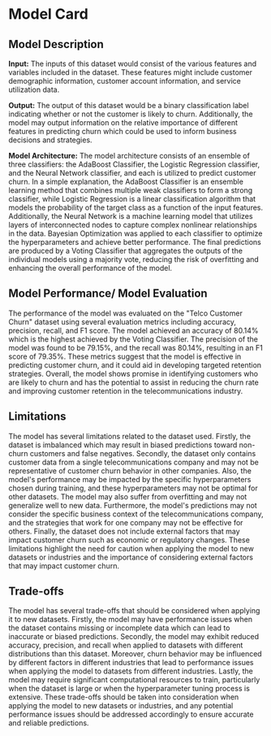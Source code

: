 # Model Card

## Model Description

**Input:** The inputs of this dataset would consist of the various features and variables included in the dataset. These features might include customer demographic information, customer account information, and service utilization data.

**Output:** The output of this dataset would be a binary classification label indicating whether or not the customer is likely to churn. Additionally, the model may output information on the relative importance of different features in predicting churn which could be used to inform business decisions and strategies.

**Model Architecture:** The model architecture consists of an ensemble of three classifiers: the AdaBoost Classifier, the Logistic Regression classifier, and the Neural Network classifier, and each is utilized to predict customer churn. In a simple explanation, the AdaBoost Classifier is an ensemble learning method that combines multiple weak classifiers to form a strong classifier, while Logistic Regression is a linear classification algorithm that models the probability of the target class as a function of the input features. Additionally, the Neural Network is a machine learning model that utilizes layers of interconnected nodes to capture complex nonlinear relationships in the data. Bayesian Optimization was applied to each classifier to optimize the hyperparameters and achieve better performance. The final predictions are produced by a Voting Classifier that aggregates the outputs of the individual models using a majority vote, reducing the risk of overfitting and enhancing the overall performance of the model.

## Model Performance/ Model Evaluation

The performance of the model was evaluated on the "Telco Customer Churn" dataset using several evaluation metrics including accuracy, precision, recall, and F1 score. The model achieved an accuracy of 80.14% which is the highest achieved by the Voting Classifier. The precision of the model was found to be 79.15%, and the recall was 80.14%, resulting in an F1 score of 79.35%. These metrics suggest that the model is effective in predicting customer churn, and it could aid in developing targeted retention strategies. Overall, the model shows promise in identifying customers who are likely to churn and has the potential to assist in reducing the churn rate and improving customer retention in the telecommunications industry.

## Limitations

The model has several limitations related to the dataset used. Firstly, the dataset is imbalanced which may result in biased predictions toward non-churn customers and false negatives. Secondly, the dataset only contains customer data from a single telecommunications company and may not be representative of customer churn behavior in other companies. Also, the model's performance may be impacted by the specific hyperparameters chosen during training, and these hyperparameters may not be optimal for other datasets. The model may also suffer from overfitting and may not generalize well to new data. Furthermore, the model's predictions may not consider the specific business context of the telecommunications company, and the strategies that work for one company may not be effective for others. Finally, the dataset does not include external factors that may impact customer churn such as economic or regulatory changes. These limitations highlight the need for caution when applying the model to new datasets or industries and the importance of considering external factors that may impact customer churn.

## Trade-offs 

The model has several trade-offs that should be considered when applying it to new datasets. Firstly, the model may have performance issues when the dataset contains missing or incomplete data which can lead to inaccurate or biased predictions. Secondly, the model may exhibit reduced accuracy, precision, and recall when applied to datasets with different distributions than this dataset. Moreover, churn behavior may be influenced by different factors in different industries that lead to performance issues when applying the model to datasets from different industries. Lastly, the model may require significant computational resources to train, particularly when the dataset is large or when the hyperparameter tuning process is extensive. These trade-offs should be taken into consideration when applying the model to new datasets or industries, and any potential performance issues should be addressed accordingly to ensure accurate and reliable predictions.
